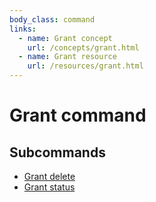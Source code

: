 ```yaml
---
body_class: command
links:
  - name: Grant concept
    url: /concepts/grant.html
  - name: Grant resource
    url: /resources/grant.html
---
```


# Grant command

<section>

</section>

<section>

## Subcommands

- [Grant delete]({{site_prefix}}/commands/grant-delete.html)
- [Grant status]({{site_prefix}}/commands/grant-status.html)
</section>
